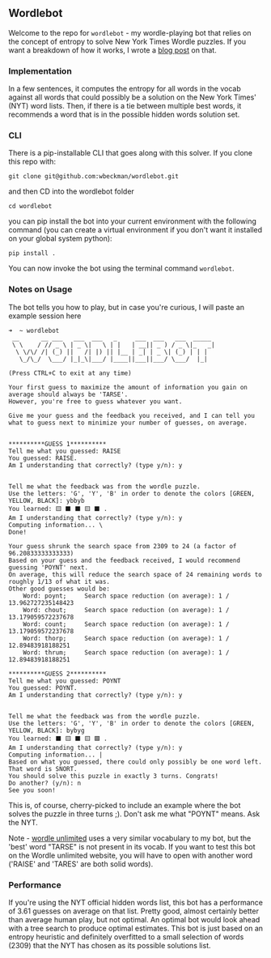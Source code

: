 ## Wordlebot

Welcome to the repo for `wordlebot` - my wordle-playing bot that relies on the concept of entropy to solve New York Times Wordle puzzles. If you want a breakdown of how it works, I wrote a [blog post](https://willbeckman.com/wordle.html) on that.

### Implementation

In a few sentences, it computes the entropy for all words in the vocab against all words that could possibly be a solution on the New York Times' (NYT) word lists. Then, if there is a tie between multiple best words, it recommends a word that is in the possible hidden words solution set.

### CLI

There is a pip-installable CLI that goes along with this solver. If you clone this repo with:

```git clone git@github.com:wbeckman/wordlebot.git```

and then CD into the wordlebot folder

```cd wordlebot```

you can pip install the bot into your current environment with the following command (you can create a virtual environment if you don't want it installed on your global system python):

```pip install .```

You can now invoke the bot using the terminal command `wordlebot`.

### Notes on Usage

The bot tells you how to play, but in case you're curious, I will paste an example session here

```
➜  ~ wordlebot
 __      __ ___   ___  ___   _     ___  ___   ___  _____
 \ \    / // _ \ | _ \|   \ | |   | __|| _ ) / _ \|_   _|
  \ \/\/ /| (_) ||   /| |) || |__ | _| | _ \| (_) | | |
   \_/\_/  \___/ |_|_\|___/ |____||___||___/ \___/  |_|

(Press CTRL+C to exit at any time)

Your first guess to maximize the amount of information you gain on average should always be 'TARSE'.
However, you're free to guess whatever you want.

Give me your guess and the feedback you received, and I can tell you what to guess next to minimize your number of guesses, on average.


**********GUESS 1**********
Tell me what you guessed: RAISE
You guessed: RAISE.
Am I understanding that correctly? (type y/n): y


Tell me what the feedback was from the wordle puzzle.
Use the letters: 'G', 'Y', 'B' in order to denote the colors [GREEN, YELLOW, BLACK]: ybbyb
You learned: 🟨 ⬛ ⬛ 🟨 ⬛ .
Am I understanding that correctly? (type y/n): y
Computing information... \
Done!

Your guess shrunk the search space from 2309 to 24 (a factor of 96.20833333333333)
Based on your guess and the feedback received, I would recommend guessing 'POYNT' next.
On average, this will reduce the search space of 24 remaining words to roughly 1/13 of what it was.
Other good guesses would be:
	Word: poynt;	 Search space reduction (on average): 1 / 13.962727235148423
	Word: chout;	 Search space reduction (on average): 1 / 13.179059572237678
	Word: count;	 Search space reduction (on average): 1 / 13.179059572237678
	Word: thorp;	 Search space reduction (on average): 1 / 12.89483918188251
	Word: thrum;	 Search space reduction (on average): 1 / 12.89483918188251

**********GUESS 2**********
Tell me what you guessed: POYNT
You guessed: POYNT.
Am I understanding that correctly? (type y/n): y


Tell me what the feedback was from the wordle puzzle.
Use the letters: 'G', 'Y', 'B' in order to denote the colors [GREEN, YELLOW, BLACK]: bybyg
You learned: ⬛ 🟨 ⬛ 🟨 🟩 .
Am I understanding that correctly? (type y/n): y
Computing information... |
Based on what you guessed, there could only possibly be one word left. That word is SNORT.
You should solve this puzzle in exactly 3 turns. Congrats!
Do another? (y/n): n
See you soon!
```

This is, of course, cherry-picked to include an example where the bot solves the puzzle in three turns ;). Don't ask me what "POYNT" means. Ask the NYT.

Note - [wordle unlimited](https://wordleunlimited.org/) uses a very similar vocabulary to my bot, but the 'best' word "TARSE" is not present in its vocab. If you want to test this bot on the Wordle unlimited website, you will have to open with another word ('RAISE' and 'TARES' are both solid words).


### Performance

If you're using the NYT official hidden words list, this bot has a performance of 3.61 guesses on average on that list. Pretty good, almost certainly better than average human play, but not optimal. An optimal bot would look ahead with a tree search to produce optimal estimates. This bot is just based on an entropy heuristic and definitely overfitted to a small selection of words (2309) that the NYT has chosen as its possible solutions list.
